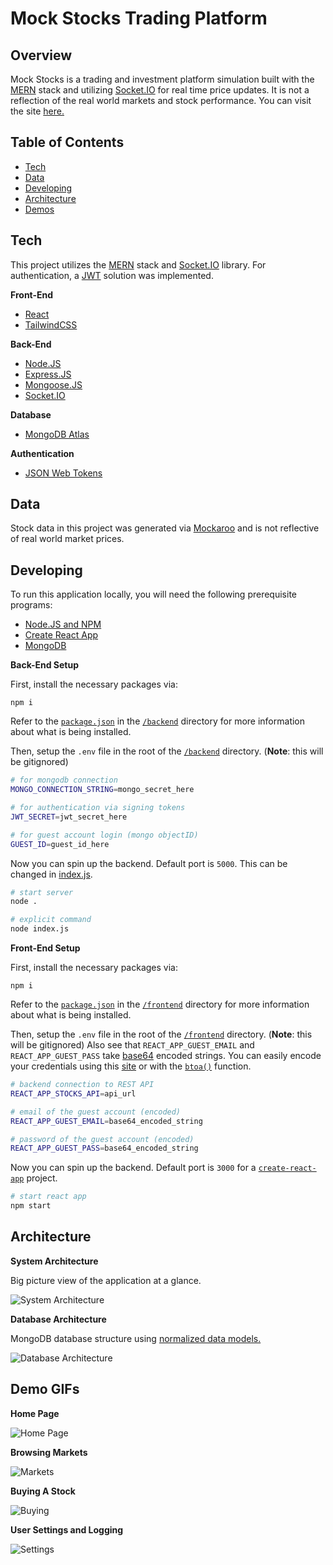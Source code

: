 # Mock Stocks Trading Platform

## Overview

Mock Stocks is a trading and investment platform simulation built with the [MERN](https://www.mongodb.com/mern-stack) stack and utilizing [Socket.IO](https://socket.io/) for real time price updates. It is not a reflection of the real world markets and stock performance. You can visit the site [here.](https://epic-swanson-085a9a.netlify.app/)

## Table of Contents

- [Tech](#tech)<br/>
- [Data](#data)<br/>
- [Developing](#developing)<br/>
- [Architecture](#architecture)<br/>
- [Demos](#demo-gifs)<br/>

## Tech

This project utilizes the [MERN](https://www.mongodb.com/mern-stack) stack and [Socket.IO](https://socket.io/) library. For authentication, a [JWT](https://jwt.io/) solution was implemented.

**Front-End**

- [React](https://reactjs.org/)
- [TailwindCSS](https://tailwindcss.com/)

**Back-End**

- [Node.JS](https://nodejs.org/en/)
- [Express.JS](https://expressjs.com/)
- [Mongoose.JS](https://mongoosejs.com/)
- [Socket.IO](https://socket.io/)

**Database**

- [MongoDB Atlas](https://www.mongodb.com/cloud/atlas)

**Authentication**

- [JSON Web Tokens](https://jwt.io/)

## Data

Stock data in this project was generated via [Mockaroo](https://www.mockaroo.com/) and is not reflective of real world market prices.

## Developing

To run this application locally, you will need the following prerequisite programs: 

- [Node.JS and NPM](https://nodejs.org/en/)
- [Create React App](https://github.com/facebook/create-react-app)
- [MongoDB](https://www.mongodb.com/)

**Back-End Setup**

First, install the necessary packages via:
```
npm i
```
Refer to the [`package.json`](https://github.com/JackyTea/Mock-Stocks/blob/main/backend/package.json) in the [`/backend`](https://github.com/JackyTea/Mock-Stocks/tree/main/backend) directory for more information about what is being installed.

Then, setup the `.env` file in the root of the [`/backend`](https://github.com/JackyTea/Mock-Stocks/tree/main/backend) directory. (**Note**: this will be gitignored)

```bash
# for mongodb connection
MONGO_CONNECTION_STRING=mongo_secret_here

# for authentication via signing tokens
JWT_SECRET=jwt_secret_here

# for guest account login (mongo objectID)
GUEST_ID=guest_id_here
```

Now you can spin up the backend. Default port is `5000`. This can be changed in [index.js](https://github.com/JackyTea/Mock-Stocks/blob/main/backend/index.js#L54).

```bash
# start server
node .

# explicit command
node index.js
```

**Front-End Setup**

First, install the necessary packages via:
```
npm i
```

Refer to the [`package.json`](https://github.com/JackyTea/Mock-Stocks/blob/main/frontend/package.json) in the [`/frontend`](https://github.com/JackyTea/Mock-Stocks/tree/main/frontend) directory for more information about what is being installed.

Then, setup the `.env` file in the root of the [`/frontend`](https://github.com/JackyTea/Mock-Stocks/tree/main/frontend) directory. (**Note**: this will be gitignored) Also see that `REACT_APP_GUEST_EMAIL` and `REACT_APP_GUEST_PASS` take [base64](https://en.wikipedia.org/wiki/Base64) encoded strings. You can easily encode your credentials using this [site](https://www.base64encode.org/) or with the [`btoa()`](https://developer.mozilla.org/en-US/docs/Web/API/WindowOrWorkerGlobalScope/btoa) function.

```bash
# backend connection to REST API
REACT_APP_STOCKS_API=api_url

# email of the guest account (encoded)
REACT_APP_GUEST_EMAIL=base64_encoded_string

# password of the guest account (encoded)
REACT_APP_GUEST_PASS=base64_encoded_string
```

Now you can spin up the backend. Default port is `3000` for a [`create-react-app`](https://github.com/facebook/create-react-app) project.


```bash
# start react app
npm start
```

## Architecture

**System Architecture**

Big picture view of the application at a glance.

![System Architecture](./architecture_diagrams/MockStocksSystem.png "System Architecture")

**Database Architecture**

MongoDB database structure using [normalized data models.](https://docs.mongodb.com/manual/core/data-model-design/#normalized-data-models)

![Database Architecture](./architecture_diagrams/MockStocksDatabase.png "Database Architecture")

## Demo GIFs

**Home Page**

![Home Page](./demo_gifs/MockStocksHomePage.gif "Home Page")

**Browsing Markets**

![Markets](./demo_gifs/MockStocksBrowsing.gif "Markets")

**Buying A Stock**

![Buying](./demo_gifs/MockStocksBuying.gif "Buying")

**User Settings and Logging**

![Settings](./demo_gifs/MockStocksSettings.gif "Settings")